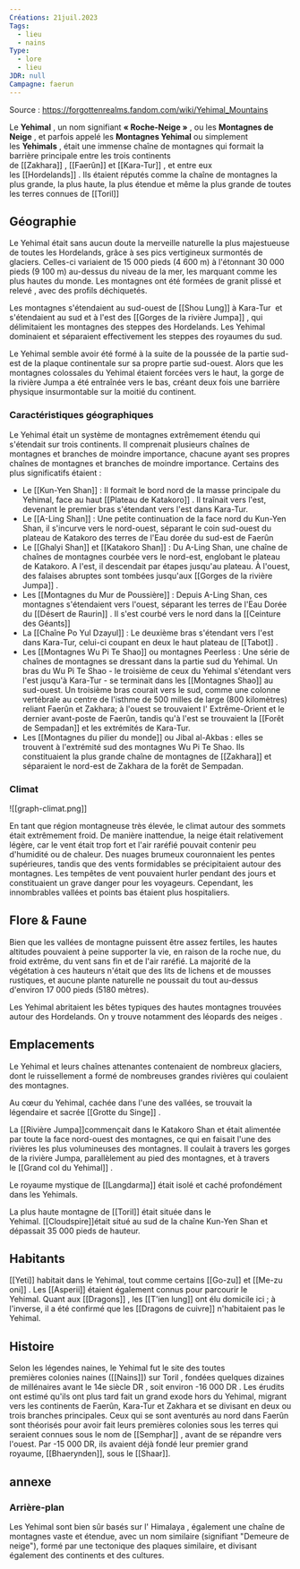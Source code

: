 ```yaml
---
Créations: 21juil.2023
Tags:
  - lieu
  - nains
Type:
  - lore
  - lieu
JDR: null
Campagne: faerun
---
```

Source : https://forgottenrealms.fandom.com/wiki/Yehimal_Mountains


Le **Yehimal** , un nom signifiant **« Roche-Neige »** , ou les **Montagnes de Neige** , et parfois appelé les **Montagnes Yehimal** ou simplement les **Yehimals** , était une immense chaîne de montagnes qui formait la barrière principale entre les trois continents de [[Zakhara]] , [[Faerûn]] et [[Kara-Tur]] , et entre eux les [[Hordelands]] . Ils étaient réputés comme la chaîne de montagnes la plus grande, la plus haute, la plus étendue et même la plus grande de toutes les terres connues de [[Toril]]

## Géographie

Le Yehimal était sans aucun doute la merveille naturelle la plus majestueuse de toutes les Hordelands, grâce à ses pics vertigineux surmontés de glaciers. Celles-ci variaient de 15 000 pieds (4 600 m) à l'étonnant 30 000 pieds (9 100 m) au-dessus du niveau de la mer, les marquant comme les plus hautes du monde. Les montagnes ont été formées de granit plissé et relevé , avec des profils déchiquetés.

Les montagnes s'étendaient au sud-ouest de [[Shou Lung]] à Kara-Tur  et s'étendaient au sud et à l'est des [[Gorges de la rivière Jumpa]] , qui délimitaient les montagnes des steppes des Hordelands. Les Yehimal dominaient et séparaient effectivement les steppes des royaumes du sud.

Le Yehimal semble avoir été formé à la suite de la poussée de la partie sud-est de la plaque continentale sur sa propre partie sud-ouest. Alors que les montagnes colossales du Yehimal étaient forcées vers le haut, la gorge de la rivière Jumpa a été entraînée vers le bas, créant deux fois une barrière physique insurmontable sur la moitié du continent.

### Caractéristiques géographiques

Le Yehimal était un système de montagnes extrêmement étendu qui s'étendait sur trois continents. Il comprenait plusieurs chaînes de montagnes et branches de moindre importance, chacune ayant ses propres chaînes de montagnes et branches de moindre importance. Certains des plus significatifs étaient : 

- Le [[Kun-Yen Shan]] : Il formait le bord nord de la masse principale du Yehimal, face au haut [[Plateau de Katakoro]] . Il traînait vers l'est, devenant le premier bras s'étendant vers l'est dans Kara-Tur. 
- Le [[A-Ling Shan]] : Une petite continuation de la face nord du Kun-Yen Shan, il s'incurve vers le nord-ouest, séparant le coin sud-ouest du plateau de Katakoro des terres de l'Eau dorée du sud-est de Faerûn
- Le [[Ghalyi Shan]] et [[Katakoro Shan]] : Du A-Ling Shan, une chaîne de chaînes de montagnes courbée vers le nord-est, englobant le plateau de Katakoro. A l'est, il descendait par étapes jusqu'au plateau. À l'ouest, des falaises abruptes sont tombées jusqu'aux [[Gorges de la rivière Jumpa]] .
- Les [[Montagnes du Mur de Poussière]] : Depuis A-Ling Shan, ces montagnes s'étendaient vers l'ouest, séparant les terres de l'Eau Dorée du [[Désert de Raurin]] . Il s'est courbé vers le nord dans la [[Ceinture des Géants]]
- La [[Chaîne Po Yul Dzayul]] : Le deuxième bras s'étendant vers l'est dans Kara-Tur, celui-ci coupant en deux le haut plateau de [[Tabot]] . 
- Les [[Montagnes Wu Pi Te Shao]] ou montagnes Peerless : Une série de chaînes de montagnes se dressant dans la partie sud du Yehimal. Un bras du Wu Pi Te Shao - le troisième de ceux du Yehimal s'étendant vers l'est jusqu'à Kara-Tur - se terminait dans les [[Montagnes Shao]] au sud-ouest. Un troisième bras courait vers le sud, comme une colonne vertébrale au centre de l'isthme de 500 milles de large (800 kilomètres) reliant Faerûn et Zakhara; à l'ouest se trouvaient l' Extrême-Orient et le dernier avant-poste de Faerûn, tandis qu'à l'est se trouvaient la [[Forêt de Sempadan]] et les extrémités de Kara-Tur. 
- Les [[Montagnes du pilier du monde]] ou Jibal al-Akbas : elles se trouvent à l'extrémité sud des montagnes Wu Pi Te Shao. Ils constituaient la plus grande chaîne de montagnes de [[Zakhara]] et séparaient le nord-est de Zakhara de la forêt de Sempadan. 

### Climat

![[graph-climat.png]]

En tant que région montagneuse très élevée, le climat autour des sommets était extrêmement froid. De manière inattendue, la neige était relativement légère, car le vent était trop fort et l'air raréfié pouvait contenir peu d'humidité ou de chaleur. Des nuages ​​brumeux couronnaient les pentes supérieures, tandis que des vents formidables se précipitaient autour des montagnes. Les tempêtes de vent pouvaient hurler pendant des jours et constituaient un grave danger pour les voyageurs. Cependant, les innombrables vallées et points bas étaient plus hospitaliers. 

## Flore & Faune

Bien que les vallées de montagne puissent être assez fertiles, les hautes altitudes pouvaient à peine supporter la vie, en raison de la roche nue, du froid extrême, du vent sans fin et de l'air raréfié. La majorité de la végétation à ces hauteurs n'était que des lits de lichens et de mousses rustiques, et aucune plante naturelle ne poussait du tout au-dessus d'environ 17 000 pieds (5180 mètres). 

Les Yehimal abritaient les bêtes typiques des hautes montagnes trouvées autour des Hordelands. On y trouve notamment des léopards des neiges . 

## Emplacements

Le Yehimal et leurs chaînes attenantes contenaient de nombreux glaciers, dont le ruissellement a formé de nombreuses grandes rivières qui coulaient des montagnes.

Au cœur du Yehimal, cachée dans l'une des vallées, se trouvait la légendaire et sacrée [[Grotte du Singe]] . 

La [[Rivière Jumpa]]commençait dans le Katakoro Shan et était alimentée par toute la face nord-ouest des montagnes, ce qui en faisait l'une des rivières les plus volumineuses des montagnes. Il coulait à travers les gorges de la rivière Jumpa, parallèlement au pied des montagnes, et à travers le [[Grand col du Yehimal]] . 

Le royaume mystique de [[Langdarma]] était isolé et caché profondément dans les Yehimals.

La plus haute montagne de [[Toril]] était située dans le Yehimal. [[Cloudspire]]était situé au sud de la chaîne Kun-Yen Shan et dépassait 35 000 pieds de hauteur.

## Habitants

[[Yeti]] habitait dans le Yehimal, tout comme certains [[Go-zu]] et [[Me-zu oni]] . Les [[Asperii]] étaient également connus pour parcourir le Yehimal. Quant aux [[Dragons]] , les [[T'ien lung]] ont élu domicile ici ; à l'inverse, il a été confirmé que les [[Dragons de cuivre]] n'habitaient pas le Yehimal.

## Histoire

Selon les légendes naines, le Yehimal fut le site des toutes premières colonies naines ([[Nains]]) sur Toril , fondées quelques dizaines de millénaires avant le 14e siècle DR , soit environ -16 000 DR . Les érudits ont estimé qu'ils ont plus tard fait un grand exode hors du Yehimal, migrant vers les continents de Faerûn, Kara-Tur et Zakhara et se divisant en deux ou trois branches principales. Ceux qui se sont aventurés au nord dans Faerûn sont théorisés pour avoir fait leurs premières colonies sous les terres qui seraient connues sous le nom de [[Semphar]] , avant de se répandre vers l'ouest. Par -15 000 DR, ils avaient déjà fondé leur premier grand royaume, [[Bhaerynden]], sous le [[Shaar]].

## annexe
### Arrière-plan

Les Yehimal sont bien sûr basés sur l' Himalaya , également une chaîne de montagnes vaste et étendue, avec un nom similaire (signifiant "Demeure de neige"), formé par une tectonique des plaques similaire, et divisant également des continents et des cultures.